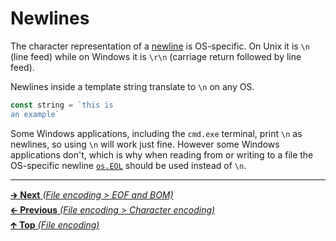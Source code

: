 # Newlines

The character representation of a
[newline](https://en.wikipedia.org/wiki/Newline) is OS-specific. On Unix it
is `\n` (line feed) while on Windows it is `\r\n` (carriage return followed by
line feed).

Newlines inside a template string translate to `\n` on any OS.

```js
const string = `this is
an example`
```

Some Windows applications, including the `cmd.exe` terminal, print `\n` as
newlines, so using `\n` will work just fine. However some Windows applications
don't, which is why when reading from or writing to a file the OS-specific
newline [`os.EOL`](https://nodejs.org/api/os.html#os_os_eol) should be used
instead of `\n`.

<hr>

[🡲 **Next** _(File encoding > EOF and BOM)_](eof_bom.md)<br>
[🡰 **Previous** _(File encoding > Character encoding)_](character_encoding.md)<br>
[🡱 **Top** _(File encoding)_](README.md)<br>
